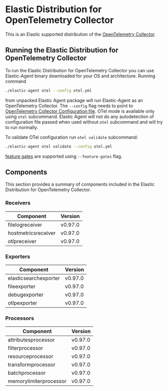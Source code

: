 # Elastic Distribution for OpenTelemetry Collector

This is an Elastic supported distribution of the [OpenTelemetry Collector](https://github.com/open-telemetry/opentelemetry-collector).

## Running the Elastic Distribution for OpenTelemetry Collector

To run the Elastic Distribution for OpenTelemetry Collector you can use Elastic-Agent binary downloaded for your OS and architecture. 
Running command 

```bash
./elastic-agent otel --config otel.yml
```

from unpacked Elastic Agent package will run Elastic-Agent as an OpenTelemetry Collector. The `--config` flag needs to point to [OpenTelemetry Collector Configuration file](https://opentelemetry.io/docs/collector/configuration/). OTel mode is available only using `otel` subcommand. Elastic Agent will not do any autodetection of configuration file passed when used without `otel` subcommand and will try to run normally.


To validate OTel configuration run `otel validate` subcommand:

```bash
./elastic-agent otel validate --config otel.yml
```

[feature gates](https://github.com/open-telemetry/opentelemetry-collector/blob/main/featuregate/README.md#controlling-gates) are supported using `--feature-gates` flag.

## Components

This section provides a summary of components included in the Elastic Distribution for OpenTelemetry Collector.


### Receivers

| Component | Version |
|---|---|
| filelogreceiver | v0.97.0|
| hostmetricsreceiver | v0.97.0|
| otlpreceiver | v0.97.0|




### Exporters

| Component | Version |
|---|---|
| elasticsearchexporter | v0.97.0|
| fileexporter | v0.97.0|
| debugexporter | v0.97.0|
| otlpexporter | v0.97.0|




### Processors

| Component | Version |
|---|---|
| attributesprocessor | v0.97.0|
| filterprocessor | v0.97.0|
| resourceprocessor | v0.97.0|
| transformprocessor | v0.97.0|
| batchprocessor | v0.97.0|
| memorylimiterprocessor | v0.97.0|



